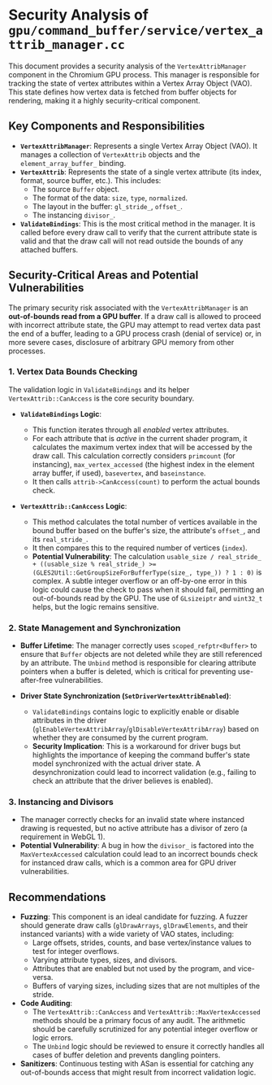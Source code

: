 # Security Analysis of `gpu/command_buffer/service/vertex_attrib_manager.cc`

This document provides a security analysis of the `VertexAttribManager` component in the Chromium GPU process. This manager is responsible for tracking the state of vertex attributes within a Vertex Array Object (VAO). This state defines how vertex data is fetched from buffer objects for rendering, making it a highly security-critical component.

## Key Components and Responsibilities

*   **`VertexAttribManager`**: Represents a single Vertex Array Object (VAO). It manages a collection of `VertexAttrib` objects and the `element_array_buffer_` binding.
*   **`VertexAttrib`**: Represents the state of a single vertex attribute (its index, format, source buffer, etc.). This includes:
    *   The source `Buffer` object.
    *   The format of the data: `size`, `type`, `normalized`.
    *   The layout in the buffer: `gl_stride_`, `offset_`.
    *   The instancing `divisor_`.
*   **`ValidateBindings`**: This is the most critical method in the manager. It is called before every draw call to verify that the current attribute state is valid and that the draw call will not read outside the bounds of any attached buffers.

## Security-Critical Areas and Potential Vulnerabilities

The primary security risk associated with the `VertexAttribManager` is an **out-of-bounds read from a GPU buffer**. If a draw call is allowed to proceed with incorrect attribute state, the GPU may attempt to read vertex data past the end of a buffer, leading to a GPU process crash (denial of service) or, in more severe cases, disclosure of arbitrary GPU memory from other processes.

### 1. Vertex Data Bounds Checking

The validation logic in `ValidateBindings` and its helper `VertexAttrib::CanAccess` is the core security boundary.

*   **`ValidateBindings` Logic**:
    *   This function iterates through all *enabled* vertex attributes.
    *   For each attribute that is *active* in the current shader program, it calculates the maximum vertex index that will be accessed by the draw call. This calculation correctly considers `primcount` (for instancing), `max_vertex_accessed` (the highest index in the element array buffer, if used), `basevertex`, and `baseinstance`.
    *   It then calls `attrib->CanAccess(count)` to perform the actual bounds check.

*   **`VertexAttrib::CanAccess` Logic**:
    *   This method calculates the total number of vertices available in the bound buffer based on the buffer's size, the attribute's `offset_`, and its `real_stride_`.
    *   It then compares this to the required number of vertices (`index`).
    *   **Potential Vulnerability**: The calculation `usable_size / real_stride_ + ((usable_size % real_stride_) >= (GLES2Util::GetGroupSizeForBufferType(size_, type_)) ? 1 : 0)` is complex. A subtle integer overflow or an off-by-one error in this logic could cause the check to pass when it should fail, permitting an out-of-bounds read by the GPU. The use of `GLsizeiptr` and `uint32_t` helps, but the logic remains sensitive.

### 2. State Management and Synchronization

*   **Buffer Lifetime**: The manager correctly uses `scoped_refptr<Buffer>` to ensure that `Buffer` objects are not deleted while they are still referenced by an attribute. The `Unbind` method is responsible for clearing attribute pointers when a buffer is deleted, which is critical for preventing use-after-free vulnerabilities.

*   **Driver State Synchronization (`SetDriverVertexAttribEnabled`)**:
    *   `ValidateBindings` contains logic to explicitly enable or disable attributes in the driver (`glEnableVertexAttribArray`/`glDisableVertexAttribArray`) based on whether they are consumed by the current program.
    *   **Security Implication**: This is a workaround for driver bugs but highlights the importance of keeping the command buffer's state model synchronized with the actual driver state. A desynchronization could lead to incorrect validation (e.g., failing to check an attribute that the driver believes is enabled).

### 3. Instancing and Divisors

*   The manager correctly checks for an invalid state where instanced drawing is requested, but no active attribute has a divisor of zero (a requirement in WebGL 1).
*   **Potential Vulnerability**: A bug in how the `divisor_` is factored into the `MaxVertexAccessed` calculation could lead to an incorrect bounds check for instanced draw calls, which is a common area for GPU driver vulnerabilities.

## Recommendations

*   **Fuzzing**: This component is an ideal candidate for fuzzing. A fuzzer should generate draw calls (`glDrawArrays`, `glDrawElements`, and their instanced variants) with a wide variety of VAO states, including:
    *   Large offsets, strides, counts, and base vertex/instance values to test for integer overflows.
    *   Varying attribute types, sizes, and divisors.
    *   Attributes that are enabled but not used by the program, and vice-versa.
    *   Buffers of varying sizes, including sizes that are not multiples of the stride.
*   **Code Auditing**:
    *   The `VertexAttrib::CanAccess` and `VertexAttrib::MaxVertexAccessed` methods should be a primary focus of any audit. The arithmetic should be carefully scrutinized for any potential integer overflow or logic errors.
    *   The `Unbind` logic should be reviewed to ensure it correctly handles all cases of buffer deletion and prevents dangling pointers.
*   **Sanitizers**: Continuous testing with ASan is essential for catching any out-of-bounds access that might result from incorrect validation logic.